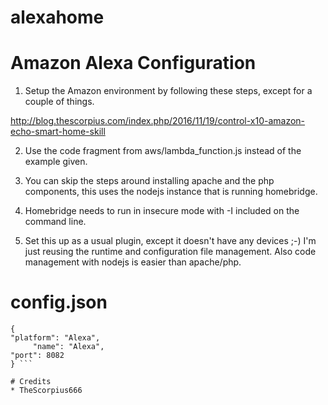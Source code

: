 # alexahome

# Amazon Alexa Configuration

1. Setup the Amazon environment by following these steps, except for a couple of things.

http://blog.thescorpius.com/index.php/2016/11/19/control-x10-amazon-echo-smart-home-skill

2. Use the code fragment from aws/lambda_function.js instead of the example given.

3. You can skip the steps around installing apache and the php components, this uses
the nodejs instance that is running homebridge.

4. Homebridge needs to run in insecure mode with -I included on the command line.

5. Set this up as a usual plugin, except it doesn't have any devices ;-)  I'm just
reusing the runtime and configuration file management. Also code management with nodejs
is easier than apache/php.

# config.json

```
{
"platform": "Alexa",
     "name": "Alexa",
"port": 8082
} ```

# Credits
* TheScorpius666
